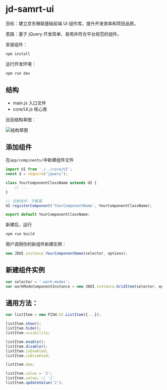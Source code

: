 # jd-samrt-ui

目标：建立京东微联基础前端 UI 组件库，提升开发效率和项目品质。

思路：基于 jQuery 开发简单、易用并符合平台规范的组件。

安装组件：

```bash
npm install
```

运行开发环境：

```bash
npm run dev
```

## 结构

- main.js       入口文件
- core/UI.js    核心类

目前结构草图：

![结构草图](http://okw4n9e5h.bkt.clouddn.com/082712.jpg)

## 添加组件

在`app/compinents/`中新建组件文件
```JavaScript
import UI from './../core/UI';
const $ = require("jquery");

class YourComponentClassName extends UI {
    // ...
}

// 注册组件，不要漏
UI.registerComponent('YourComponentName', YourComponentClassName);

export default YourComponentClassName;

```

新建后，运行
```bash
npm run build
```

用户调用你的新组件新建实例：
```JavaScript
new JDUI.instance.YourComponentName(selector, options);
```

## 新建组件实例

```JavaScript
var selector = '.work-modes';
var workModeComponentInstance = new JDUI.instance.GridItem(selector, options);
```


## 通用方法：

```JavaScript
var listItem = new FISH.UI.ListItem({...});

listItem.show();
listItem.hide();
listItem.visibility;

listItem.enable();
listItem.disable();
listItem.isEnabled;
listItem.isDisabled;

listItem.dom;

listItem.value = '2';
listItem.value; // '2'
listItem.updateValue('2');

```